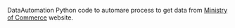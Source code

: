 DataAutomation
Python code to automare process to get data from [Ministry of Commerce](https://commerce-app.gov.in/eidb/icntcomq.asp) website.
